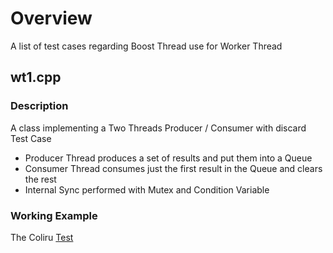 
# Overview 

A list of test cases regarding Boost Thread use for Worker Thread 

## wt1.cpp 

### Description 

A class implementing a Two Threads Producer / Consumer with discard Test Case 

- Producer Thread produces a set of results and put them into a Queue 
- Consumer Thread consumes just the first result in the Queue and clears the rest 
- Internal Sync performed with Mutex and Condition Variable 



### Working Example 

The Coliru <a href="http://coliru.stacked-crooked.com/a/18b439a9964ae83b" target="_blank">Test</a>



